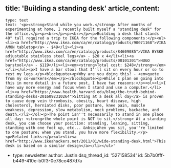 title: 'Building a standing desk'
article_content:
  -
    type: text
    text: '<p><strong>Stand while you work.</strong> After months of experimenting at home, I recently built myself a "standing desk" for the office.</p><p><br></p><p><br></p><p>Building a desk that stands 40" tall required a trip to IKEA for the following components:</p><ul><li><a href="http://www.ikea.com/ca/en/catalog/products/90071168">VIKA AMON tabletop</a> - $49</li><li><a href="http://www.ikea.com/ca/en/catalog/products/84609085">VIKA BYSKE adjustable stainless steel legs</a> - $20 x 4</li><li><a href="http://www.ikea.com/ca/en/catalog/products/00101301">HUGO barstool</a> - $119</li><li><em><strong>Total cost: $248</strong></em></li></ul><p>I have a bar stool that I''ll sit on every hour or so to rest my legs.</p><blockquote><p>Why are you doing this? - <em>quote from my co-workers</em></p></blockquote><p>While I plan on going into this in more detail in a future post, I have two reasons:</p><ol><li>I have way more energy and focus when I stand and use a computer.</li><li><a href="https://www.health.harvard.edu/blog/the-truth-behind-standing-desks-2016092310264">Sitting at a desk all day</a> is proven to cause deep vein thrombosis, obesity, heart disease, high cholesterol, herniated disks, poor posture, knee pain, muscle weakness, depression, slow metabolism, neck problems, backache, and death.</li></ol><p>The point isn''t necessarily to stand in one place all day: <strong>the whole point is NOT to sit.</strong> At a standing desk, you can choose your position: standing, leaning, sitting, standing with one foot up, etc... &nbsp;When you sit, you''re limited to one posture; when you stand, you have more flexibility.</p><p>Related links:</p><ul><li><a href="http://www.ikeahackers.net/2011/01/wide-standing-desk.html">This desk is based on a similar design</a></li></ul>'
  -
    type: newsletter
author: Justin
dsq_thread_id: '527158534'
id: 5b7b0fff-b449-410e-b0f3-0e78ce487d7a
